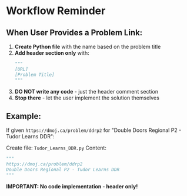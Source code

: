 # Workflow Reminder

## When User Provides a Problem Link:

1. **Create Python file** with the name based on the problem title
2. **Add header section only** with:
   ```python
   """
   [URL]
   [Problem Title]
   """
   ```
3. **DO NOT write any code** - just the header comment section
4. **Stop there** - let the user implement the solution themselves

## Example:
If given `https://dmoj.ca/problem/ddrp2` for "Double Doors Regional P2 - Tudor Learns DDR":

Create file: `Tudor_Learns_DDR.py`
Content:
```python
"""
https://dmoj.ca/problem/ddrp2
Double Doors Regional P2 - Tudor Learns DDR
"""
```

**IMPORTANT: No code implementation - header only!**